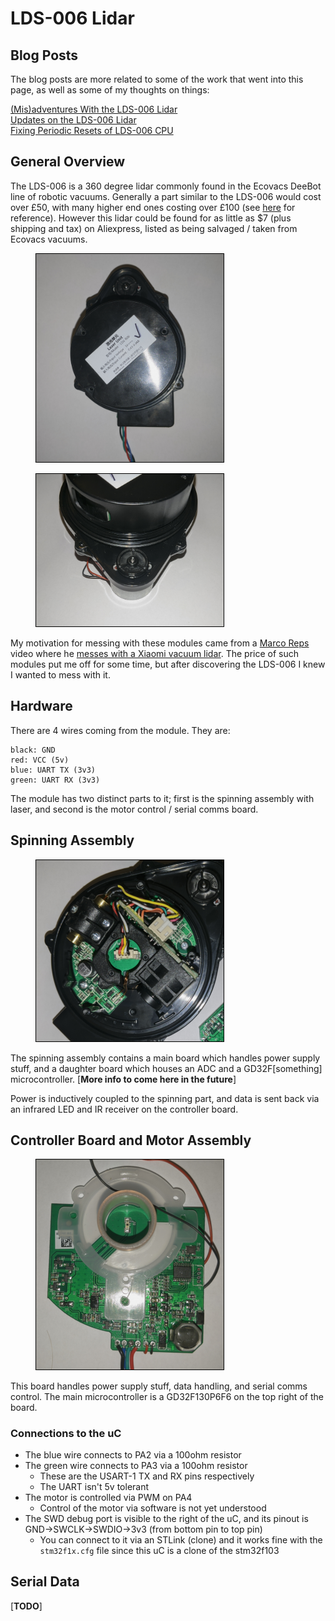# LDS-006 Lidar
## Blog Posts
The blog posts are more related to some of the work that went into this page, as well as some of my thoughts on things:  

[(Mis)adventures With the LDS-006 Lidar](../posts/005-LDS-006-Hacking.md)  
[Updates on the LDS-006 Lidar](../posts/007-LDS-006-Is-Smelly.md)  
[Fixing Periodic Resets of LDS-006 CPU](posts/009-GD32-Reset-Fix.md)  

## General Overview
The LDS-006 is a 360 degree lidar commonly found in the Ecovacs DeeBot line of robotic vacuums. Generally a part similar to the LDS-006 would cost over £50, with many higher end ones costing over £100 (see [here](https://www.aliexpress.com/wholesale?catId=0&SearchText=lidar) for reference). However this lidar could be found for as little as $7 (plus shipping and tax) on Aliexpress, listed as being salvaged / taken from Ecovacs vacuums.

<figure>
<img width="300" src="../Images/lidar.png" alt="" style="border:1px solid black;"/>
<figcaption style="font-style: italic;">
</figcaption>
</figure>

<figure>
<img width="300" src="../Images/lidarMotor.png" alt="" style="border:1px solid black;"/>
<figcaption style="font-style: italic;">
</figcaption>
</figure>

My motivation for messing with these modules came from a [Marco Reps](https://www.youtube.com/user/reppesis) video where he [messes with a Xiaomi vacuum lidar](https://www.youtube.com/watch?v=4sQCz75BfrM). The price of such modules put me off for some time, but after discovering the LDS-006 I knew I wanted to mess with it.

## Hardware
There are 4 wires coming from the module. They are:
```
black: GND
red: VCC (5v)
blue: UART TX (3v3)
green: UART RX (3v3)
```
The module has two distinct parts to it; first is the spinning assembly with laser, and second is the motor control / serial comms board.

## Spinning Assembly
<figure>
<img width="300" src="../Images/lidarSpinner.png" alt="" style="border:1px solid black;"/>
<figcaption style="font-style: italic;">
</figcaption>
</figure>

The spinning assembly contains a main board which handles power supply stuff, and a daughter board which houses an ADC and a GD32F\[something\] microcontroller. \[**More info to come here in the future**\]

Power is inductively coupled to the spinning part, and data is sent back via an infrared LED and IR receiver on the controller board. 

## Controller Board and Motor Assembly
<figure>
<img width="300" src="../Images/lidarMainBoardZoomed.png" alt="" style="border:1px solid black;"/>
<figcaption style="font-style: italic;">
</figcaption>
</figure>

This board handles power supply stuff, data handling, and serial comms control. The main microcontroller is a GD32F130P6F6 on the top right of the board.

### Connections to the uC
- The blue wire connects to PA2 via a 100ohm resistor
- The green wire connects to PA3 via a 100ohm resistor
  - These are the USART-1 TX and RX pins respectively
  - The UART isn't 5v tolerant
- The motor is controlled via PWM on PA4
  - Control of the motor via software is not yet understood
- The SWD debug port is visible to the right of the uC, and its pinout is GND->SWCLK->SWDIO->3v3 (from bottom pin to top pin)
  - You can connect to it via an STLink (clone) and it works fine with the `stm32f1x.cfg` file since this uC is a clone of the stm32f103

## Serial Data
\[**TODO**\]